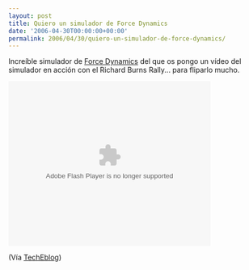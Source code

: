 ```yaml
---
layout: post
title: Quiero un simulador de Force Dynamics
date: '2006-04-30T00:00:00+00:00'
permalink: 2006/04/30/quiero-un-simulador-de-force-dynamics/
---
```

Increíble simulador de <a href="http://force-dynamics.com/">Force Dynamics</a> del que os pongo un vídeo del simulador en acción con el Richard Burns Rally... para fliparlo mucho.

<embed style="width:400px; height:326px;" id="VideoPlayback" align="middle" type="application/x-shockwave-flash" src="http://video.google.com/googleplayer.swf?videoUrl=http%3A%2F%2Fvp.video.google.com%2Fvideodownload%3Fversion%3D0%26secureurl%3DvwAAAG7ggqAHSiJjpW0D3w4aYTWcHMaLEkbRPguM4HyYhDhTDk6aCbOE5FPPLndEqs5KqGEMtl1Po8KZSXf1wxg-_UTUz5oTIVYmhl63sHGf9vXa0Vjko9QATZemKaonTTlfCYRkpF_Fa-ZISvbOhlt9KVGawK7KdiUo_6lu_KB-omTXJROq4mbfWppU6_658XJSfLXJO2fat3ojhovduEqGemEGmxWvw9hk8WgsumCDKV_EeEeYO_5yIcHawFkw2MqyRQ%26sigh%3DPN1qpsibZoNItlkg8gPNwXS9uQc%26begin%3D0%26len%3D81699%26docid%3D4158814239136110758&thumbnailUrl=http%3A%2F%2Fvideo.google.com%2FThumbnailServer%3Fapp%3Dvss%26contentid%3Dcbf55338c6f0f81c%26second%3D5%26itag%3Dw320%26urlcreated%3D1146413696%26sigh%3Dupq8SEa59CU1TP3UaRC_jGsptAg&playerId=4158814239136110758" allowScriptAccess="sameDomain" quality="best" bgcolor="#ffffff" scale="noScale" wmode="window" salign="TL"  FlashVars="playerMode=embedded"> </embed>
              

(Vía <a href="http://www.techeblog.com/index.php/tech-gadget/video-force-dynamics-rally-seat">TechEblog</a>)
